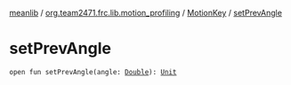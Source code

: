 [meanlib](../../index.md) / [org.team2471.frc.lib.motion_profiling](../index.md) / [MotionKey](index.md) / [setPrevAngle](./set-prev-angle.md)

# setPrevAngle

`open fun setPrevAngle(angle: `[`Double`](https://kotlinlang.org/api/latest/jvm/stdlib/kotlin/-double/index.html)`): `[`Unit`](https://kotlinlang.org/api/latest/jvm/stdlib/kotlin/-unit/index.html)